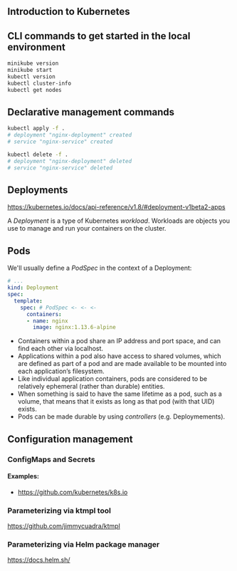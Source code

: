 ## Introduction to Kubernetes

## CLI commands to get started in the local environment

```sh
minikube version
minikube start
kubectl version
kubectl cluster-info
kubectl get nodes
```

## Declarative management commands

```sh
kubectl apply -f .
# deployment "nginx-deployment" created
# service "nginx-service" created

kubectl delete -f .
# deployment "nginx-deployment" deleted
# service "nginx-service" deleted
```

## Deployments

<https://kubernetes.io/docs/api-reference/v1.8/#deployment-v1beta2-apps>

A *Deployment* is a type of Kubernetes *workload*. Workloads are objects you use to manage and run your containers on the cluster.

## Pods

We'll usually define a *PodSpec* in the context of a Deployment:

```yaml
# ...
kind: Deployment
spec:
  template:
    spec: # PodSpec <- <- <-
      containers:
      - name: nginx
        image: nginx:1.13.6-alpine
```

- Containers within a pod share an IP address and port space, and can find each other via localhost.
- Applications within a pod also have access to shared volumes, which are defined as part of a pod and are made available to be mounted into each application’s filesystem.
- Like individual application containers, pods are considered to be relatively ephemeral (rather than durable) entities.
- When something is said to have the same lifetime as a pod, such as a volume, that means that it exists as long as that pod (with that UID) exists.
- Pods can be made durable by using *controllers* (e.g. Deploymements).

## Configuration management

### ConfigMaps and Secrets

#### Examples:

- <https://github.com/kubernetes/k8s.io>

### Parameterizing via ktmpl tool

<https://github.com/jimmycuadra/ktmpl>

### Parameterizing via Helm package manager

<https://docs.helm.sh/>
